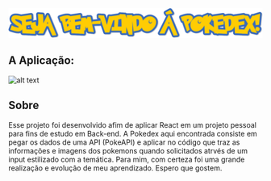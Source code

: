 
![alt text](https://github.com/Cameasy/Cameasy-Pokedex-React/blob/main/src/assets/BENVENIDO.png?raw=true)

## A Aplicação: 
![alt text](https://github.com/Cameasy/Cameasy-Pokedex-React/blob/main/src/assets/pokedex.gif?raw=true)

## Sobre
Esse projeto foi desenvolvido afim de aplicar React em um projeto pessoal para fins de estudo em Back-end. A Pokedex aqui encontrada consiste em pegar os dados de uma API (PokeAPI) e aplicar no código que traz as informações e imagens dos pokemons quando solicitados atrvés de um input estilizado com a temática. 
Para mim, com certeza foi uma grande realização e evolução de meu aprendizado. Espero que gostem.

